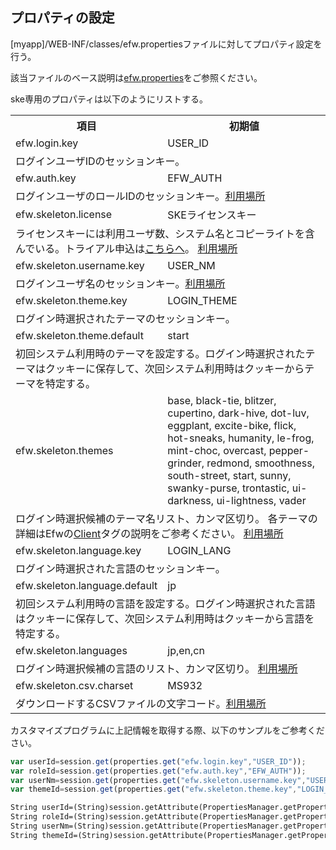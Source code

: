 ## プロパティの設定

[myapp]/WEB-INF/classes/efw.propertiesファイルに対してプロパティ設定を行う。

該当ファイルのベース説明は[efw.properties](https://github.com/efwGrp/efw4.X/blob/master/help/properties.web.md)をご参照ください。

ske専用のプロパティは以下のようにリストする。

<table>
  <tr><th>項目</th><th>初期値</th></tr>
  <tr><td>efw.login.key</td><td>USER_ID</td></tr>
  <tr><td colspan=2>ログインユーザIDのセッションキー。
  </td></tr>
  <tr><td>efw.auth.key</td><td>EFW_AUTH</td></tr>
  <tr><td colspan=2>ログインユーザのロールIDのセッションキー。<a href="https://efwgrp.github.io/ske/svg/properties.auth.key.svg">利用場所</a></td></tr>
  <tr><td>efw.skeleton.license</td><td>SKEライセンスキー</td></tr>
  <tr><td colspan=2>ライセンスキーには利用ユーザ数、システム名とコピーライトを含んでいる。トライアル申込は<a href="https://escco-demo.escco.co.jp/lic4ske/index.jsp" target="_blank">こちらへ</a>。
  <a href="https://efwgrp.github.io/ske/svg/properties.license.svg">利用場所</a></td></tr>
  <tr><td>efw.skeleton.username.key</td><td>USER_NM</td></tr>
  <tr><td colspan=2>ログインユーザ名のセッションキー。<a href="https://efwgrp.github.io/ske/svg/properties.username.svg">利用場所</a></td></tr>
  <tr><td>efw.skeleton.theme.key</td><td>LOGIN_THEME</td></tr>
  <tr><td colspan=2>ログイン時選択されたテーマのセッションキー。</td></tr>
  <tr><td>efw.skeleton.theme.default</td><td>start</td></tr>
  <tr><td colspan=2>初回システム利用時のテーマを設定する。ログイン時選択されたテーマはクッキーに保存して、次回システム利用時はクッキーからテーマを特定する。</td></tr>
  <tr><td>efw.skeleton.themes</td><td>base, black-tie, blitzer, cupertino, dark-hive, dot-luv, eggplant, excite-bike, flick, hot-sneaks, humanity, le-frog, mint-choc, overcast, pepper-grinder, redmond, smoothness, south-street, start, sunny, swanky-purse, trontastic, ui-darkness, ui-lightness, vader</td></tr>
  <tr><td colspan=2>ログイン時選択候補のテーマ名リスト、カンマ区切り。
  各テーマの詳細はEfwの<a href="https://github.com/efwGrp/efw4.X/blob/master/help/tag.client.md">Client</a>タグの説明をご参考ください。
  <a href="https://efwgrp.github.io/ske/svg/properties.themes.svg">利用場所</a></td></tr>
  <tr><td>efw.skeleton.language.key</td><td>LOGIN_LANG</td></tr>
  <tr><td colspan=2>ログイン時選択された言語のセッションキー。</td></tr>
  <tr><td>efw.skeleton.language.default</td><td>jp</td></tr>
  <tr><td colspan=2>初回システム利用時の言語を設定する。ログイン時選択された言語はクッキーに保存して、次回システム利用時はクッキーから言語を特定する。</td></tr>
  <tr><td>efw.skeleton.languages</td><td>jp,en,cn</td></tr>
  <tr><td colspan=2>ログイン時選択候補の言語のリスト、カンマ区切り。
  <a href="https://efwgrp.github.io/ske/svg/properties.languages.svg">利用場所</a></td></tr>
  <tr><td>efw.skeleton.csv.charset</td><td>MS932</td></tr>
  <tr><td colspan=2>ダウンロードするCSVファイルの文字コード。<a href="https://efwgrp.github.io/ske/svg/properties.csv.charset.svg">利用場所</a></td></tr>
</table>

カスタマイズプログラムに上記情報を取得する際、以下のサンプルをご参考ください。

```js
var userId=session.get(properties.get("efw.login.key","USER_ID"));
var roleId=session.get(properties.get("efw.auth.key","EFW_AUTH"));
var userNm=session.get(properties.get("efw.skeleton.username.key","USER_NM"));
var themeId=session.get(properties.get("efw.skeleton.theme.key","LOGIN_THEME"));
```
```jsp
String userId=(String)session.getAttribute(PropertiesManager.getProperty("efw.login.key", "USER_ID"));
String roleId=(String)session.getAttribute(PropertiesManager.getProperty("efw.auth.key", "EFW_AUTH"));
String userNm=(String)session.getAttribute(PropertiesManager.getProperty("efw.skeleton.username.key", "USER_NM"));
String themeId=(String)session.getAttribute(PropertiesManager.getProperty("efw.skeleton.theme.key", "LOGIN_THEME"));

```
